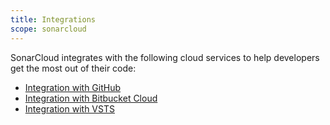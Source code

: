 ```yaml
---
title: Integrations
scope: sonarcloud
---
```


SonarCloud integrates with the following cloud services to help developers get the most out of their code:

* [Integration with GitHub](/integrations/github)
* [Integration with Bitbucket Cloud](/integrations/bitbucketcloud)
* [Integration with VSTS](/integrations/vsts)

